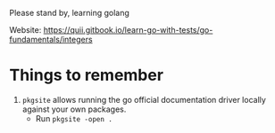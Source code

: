 Please stand by, learning golang

Website: https://quii.gitbook.io/learn-go-with-tests/go-fundamentals/integers

# Things to remember

1. `pkgsite` allows running the go official documentation driver locally against your own packages.
   - Run `pkgsite -open .`
